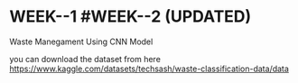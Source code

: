 # WEEK--1 #WEEK--2 (UPDATED)
Waste Manegament Using CNN Model

you can download the dataset from here 
https://www.kaggle.com/datasets/techsash/waste-classification-data/data 
